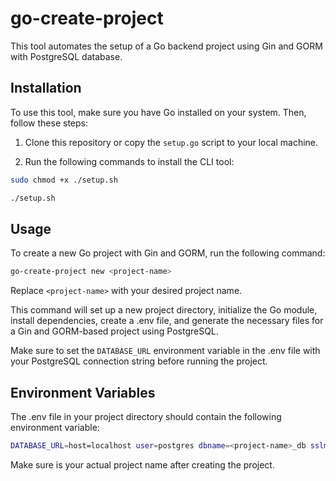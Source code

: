 
# go-create-project





This tool automates the setup of a Go backend project using Gin and GORM with PostgreSQL database.

## Installation

To use this tool, make sure you have Go installed on your system. Then, follow these steps:

1. Clone this repository or copy the `setup.go` script to your local machine.

2. Run the following commands to install the CLI tool:

```bash
sudo chmod +x ./setup.sh
```
```bash
./setup.sh
```
## Usage
To create a new Go project with Gin and GORM, run the following command:

```bash
go-create-project new <project-name>
```

Replace ```<project-name>``` with your desired project name.

This command will set up a new project directory, initialize the Go module, install dependencies, create a .env file, and generate the necessary files for a Gin and GORM-based project using PostgreSQL.

Make sure to set the ```DATABASE_URL``` environment variable in the .env file with your PostgreSQL connection string before running the project.

## Environment Variables
The .env file in your project directory should contain the following environment variable:

```bash
DATABASE_URL=host=localhost user=postgres dbname=<project-name>_db sslmode=disable password=yourpassword
```
Make sure <project-name> is your actual project name after creating the project.
